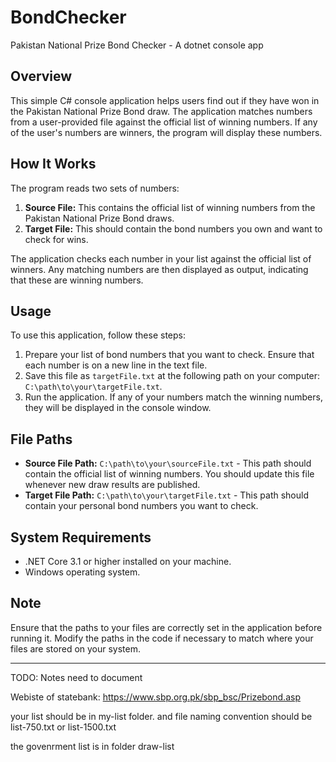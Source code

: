 # BondChecker

Pakistan National Prize Bond Checker - A dotnet console app

## Overview

This simple C# console application helps users find out if they have won in the Pakistan National Prize Bond draw. The application matches numbers from a user-provided file against the official list of winning numbers. If any of the user's numbers are winners, the program will display these numbers.

## How It Works

The program reads two sets of numbers:

1. **Source File:** This contains the official list of winning numbers from the Pakistan National Prize Bond draws.
2. **Target File:** This should contain the bond numbers you own and want to check for wins.

The application checks each number in your list against the official list of winners. Any matching numbers are then displayed as output, indicating that these are winning numbers.

## Usage

To use this application, follow these steps:

1. Prepare your list of bond numbers that you want to check. Ensure that each number is on a new line in the text file.
2. Save this file as `targetFile.txt` at the following path on your computer: `C:\path\to\your\targetFile.txt`.
3. Run the application. If any of your numbers match the winning numbers, they will be displayed in the console window.

## File Paths

- **Source File Path:** `C:\path\to\your\sourceFile.txt` - This path should contain the official list of winning numbers. You should update this file whenever new draw results are published.
- **Target File Path:** `C:\path\to\your\targetFile.txt` - This path should contain your personal bond numbers you want to check.

## System Requirements

- .NET Core 3.1 or higher installed on your machine.
- Windows operating system.

## Note

Ensure that the paths to your files are correctly set in the application before running it. Modify the paths in the code if necessary to match where your files are stored on your system.



----------------------------------------
TODO: Notes need to document

Webiste of statebank: https://www.sbp.org.pk/sbp_bsc/Prizebond.asp

your list should be in my-list folder.
and file naming convention should be list-750.txt or list-1500.txt

the govenrment list is in folder draw-list